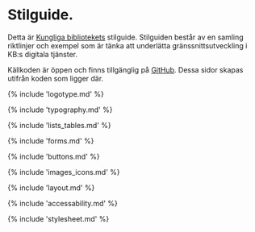 <h1 id="intro">Stilguide.</h1>
<p class="lead">
    Detta är <a href="https://www.kb.se">Kungliga bibliotekets</a> stilguide. Stilguiden består av en samling riktlinjer och exempel som är tänka att underlätta gränssnittsutveckling i KB:s digitala tjänster.
</p>
<p class="lead">
    Källkoden är öppen och finns tillgänglig på <a href="https://github.com/Kungbib/styleguide">GitHub</a>. Dessa sidor skapas utifrån koden som ligger där.
</p>

{% include 'logotype.md' %}

{% include 'typography.md' %}

{% include 'lists_tables.md' %}

{% include 'forms.md' %}

{% include 'buttons.md' %}

{% include 'images_icons.md' %}

{% include 'layout.md' %}

{% include 'accessability.md' %}

{% include 'stylesheet.md' %}
